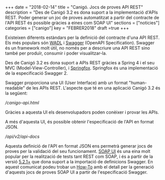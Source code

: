 +++
date        = "2018-02-14"
title       = "Canigó. Jocs de proves API REST"
description = "Des de Canigó 3.2 es dona suport a la implementació d'APIs REST. Poder generar un joc de proves automatitzat a partir del contracte de l'API REST és possible gràcies a eines com SOAP UI"
sections    = ["noticies"]
categories  = ["canigo"]
key         = "FEBRER2018"
draft =true
+++

Existeixen diferents estàndars per la definició del contracte d'una API REST. Els més populars són [WADL](http://www.w3.org/Submission/wadl/) i [Swagger](https://swagger.io/) (OpenAPI Specification).
Swagger és un framework molt útil, no només per a descriure una API REST sino també per produïr, consumir i poder visualitzar-la.

Des de Canigó 3.2 es dona suport a APIs REST gràcies a Spring 4 i el seu MVC (Model-View-Controller), i [Springfox](http://springfox.github.io/springfox/). Springfox és una implementació de la especificació Swagger 2.

Swagger proporciona una UI (User Interface) amb un format "human-readable" de les APIs REST. L'aspecte que té en una aplicació Canigó 3.2 és la següent:

*<base-url>/canigo-api.html*


Gràcies a aquesta UI els desenvolupadors poden conèixer i provar les APIs.

A més d'aquesta UI, és possible obtenir l'especificació de l'API en format JSON.

*<base-url>/api/v2/api-docs*



Aquesta definició de l'API en format JSON ens permetrà generar jocs de proves per la validació del seu funcionament. [SOAP UI](https://www.soapui.org/) és una eina molt popular per la realització de tests tant REST com SOAP, i és a partir de la versió [5.2.1+](https://www.soapui.org/news/soapui-5-2-1-released.html) que dona suport a la importació de definicions Swagger.
En aquest comunicat podeu trobar un [How-To]() amb el detall per la generació d'aquests jocs de proves SOAP UI a partir de l'especificació Swagger.
